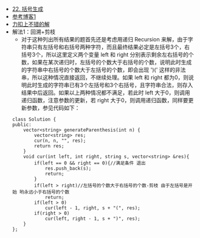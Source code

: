 - [22. 括号生成](https://leetcode-cn.com/problems/generate-parentheses/)
- [参考博客1](https://github.com/grandyang/leetcode/issues/22)
- [力扣上不错的解](https://leetcode-cn.com/problems/generate-parentheses/solution/hui-su-suan-fa-by-liweiwei1419/)
- 解法1：回溯+剪枝
    + 对于这种列出所有结果的题首先还是考虑用递归 Recursion 来解，由于字符串只有左括号和右括号两种字符，而且最终结果必定是左括号3个，右括号3个，所以这里定义两个变量 left 和 right 分别表示剩余左右括号的个数，如果在某次递归时，左括号的个数大于右括号的个数，说明此时生成的字符串中右括号的个数大于左括号的个数，即会出现 ')(' 这样的非法串，所以这种情况直接返回，不继续处理。如果 left 和 right 都为0，则说明此时生成的字符串已有3个左括号和3个右括号，且字符串合法，则存入结果中后返回。如果以上两种情况都不满足，若此时 left 大于0，则调用递归函数，注意参数的更新，若 right 大于0，则调用递归函数，同样要更新参数，参见代码如下：
    ```
    class Solution {
    public:
        vector<string> generateParenthesis(int n) {
            vector<string> res;
            cur(n, n, "", res);
            return res;
        }
        void cur(int left, int right, string s, vector<string> &res){
            if(left == 0 && right == 0){//满足条件 退出
                res.push_back(s);
                return;
            }
            if(left > right)//左括号的个数大于右括号的个数-剪枝 由于左括号是开始 哟永远小于右括号的个数
                return;
            if(left > 0)
                cur(left - 1, right, s + "(", res);
            if(right > 0)
                cur(left, right - 1, s + ")", res);
        }
    };
    ```